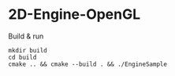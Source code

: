 # 2D-Engine-OpenGL

Build & run

```
mkdir build
cd build
cmake .. && cmake --build . && ./EngineSample
```